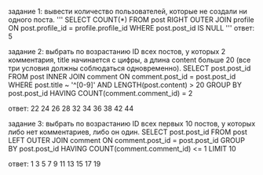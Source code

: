 задание 1: вывести количество пользователей, которые не создали ни одного поста.
'''
SELECT COUNT(*) FROM post
RIGHT OUTER JOIN profile ON post.profile_id = profile.profile_id
WHERE post.post_id IS NULL
'''
ответ: 5


задание 2: выбрать по возрастанию ID всех постов, у которых 2 комментария, title начинается с цифры, а длина content больше 20 (все три условия должны соблюдаться одновременно).
SELECT post.post_id FROM post
INNER JOIN comment ON comment.post_id = post.post_id
WHERE post.title ~ '^[0-9]' AND LENGTH(post.content) > 20
GROUP BY post.post_id
HAVING COUNT(comment.comment_id) = 2

ответ:
22
24
26
28
32
34
36
38
42
44


задание 3: выбрать по возрастанию ID всех первых 10 постов, у которых либо нет комментариев, либо он один.
SELECT post.post_id FROM post
LEFT OUTER JOIN comment ON comment.post_id = post.post_id
GROUP BY post.post_id
HAVING COUNT(comment.comment_id) <= 1
LIMIT 10

ответ:
1
3
5
7
9
11
13
15
17
19
